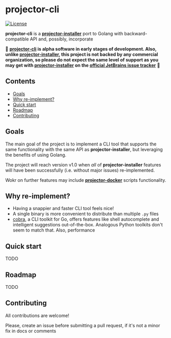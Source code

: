 # projector-cli

[![License](https://img.shields.io/badge/License-Apache%202.0-blue.svg)](https://opensource.org/licenses/Apache-2.0)

**projector-cli** is a [**projector-installer**](https://github.com/JetBrains/projector-installer) port to Golang with
backward-compatible API and, possibly, incorporate

🚧 **<ins>projector-cli</ins> is alpha software in early stages of development. Also, unlike <ins>
projector-installer</ins>, this project is not backed by any commercial organization, so please do not expect the same
level of support as you may get with <ins>projector-installer</ins> on
the [official JetBrains issue tracker](https://youtrack.jetbrains.com/issues/PRJ)** 🚧

## Contents

- [Goals](#goals)
- [Why re-implement?](#why-re-implement)
- [Quick start](#quick-start)
- [Roadmap](#roadmap)
- [Contributing](#contributing)

## Goals

The main goal of the project is to implement a CLI tool that supports the same functionality with the same API as
**projector-installer**, but leveraging the benefits of using Golang.

The project will reach version v1.0 when *all* of **projector-installer** features will have been successfully (i.e.
without major issues) re-implemented.

Wokr on further features may include
[**projector-docker**](https://github.com/JetBrains/projector-docker) scripts functionality.

## Why re-implement?

- Having a snappier and faster CLI tool feels nice!
- A single binary is more convenient to distribute than multiple `.py` files
- [cobra](https://github.com/spf13/cobra), a CLI toolkit for Go, offers features like shell autocomplete and intelligent
  suggestions out-of-the-box. Analogous Python toolkits don't seem to match that. Also, performance

## Quick start

TODO

## Roadmap

TODO

## Contributing

All contributions are welcome!

Please, create an issue before submitting a pull request, if it's not a minor fix in docs or comments

